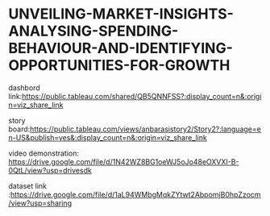 


# UNVEILING-MARKET-INSIGHTS-ANALYSING-SPENDING-BEHAVIOUR-AND-IDENTIFYING-OPPORTUNITIES-FOR-GROWTH

dashbord link:https://public.tableau.com/shared/QB5QNNFSS?:display_count=n&:origin=viz_share_link


story board:https://public.tableau.com/views/anbarasistory2/Story2?:language=en-US&publish=yes&:display_count=n&:origin=viz_share_link


video demonstration: https://drive.google.com/file/d/1N42WZ8BG1oeWJ5oJo48eOXVXI-B-0QtL/view?usp=drivesdk




dataset link :https://drive.google.com/file/d/1aL94WMbgMqkZYtwt2AbpomjB0hpZzocm/view?usp=sharing
